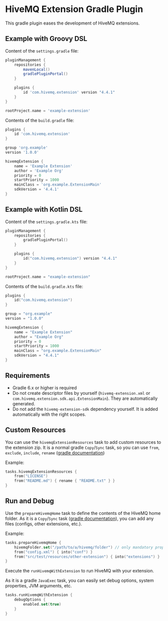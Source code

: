 # HiveMQ Extension Gradle Plugin

This gradle plugin eases the development of HiveMQ extensions.

## Example with Groovy DSL

Content of the `settings.gradle` file:
```groovy
pluginManagement {
    repositories {
        mavenLocal()
        gradlePluginPortal()
    }

    plugins {
        id 'com.hivemq.extension' version "4.4.1"
    }
}

rootProject.name = 'example-extension'
```

Contents of the `build.gradle` file:
```groovy
plugins {
    id 'com.hivemq.extension'
}

group 'org.example'
version '1.0.0'

hivemqExtension {
    name = 'Example Extension'
    author = 'Example Org'
    priority = 0
    startPriority = 1000
    mainClass = 'org.example.ExtensionMain'
    sdkVersion = '4.4.1'
}
```

## Example with Kotlin DSL

Content of the `settings.gradle.kts` file:
```kotlin
pluginManagement {
    repositories {
        gradlePluginPortal()
    }

    plugins {
        id("com.hivemq.extension") version "4.4.1"
    }
}

rootProject.name = "example-extension"
```

Contents of the `build.gradle.kts` file:
```kotlin
plugins {
    id("com.hivemq.extension")
}

group = "org.example"
version = "1.0.0"

hivemqExtension {
    name = "Example Extension"
    author = "Example Org"
    priority = 0
    startPriority = 1000
    mainClass = "org.example.ExtensionMain"
    sdkVersion = "4.4.1"
}
```

## Requirements

- Gradle 6.x or higher is required
- Do not create descriptor files by yourself (`hivemq-extension.xml` or `com.hivemq.extension.sdk.api.ExtensionMain`).
  They are automatically generated.
- Do not add the `hivemq-extension-sdk` dependency yourself. It is added automatically with the right scopes.

## Custom Resources

You can use the `hivemqExtensionResources` task to add custom resources to the extension zip.
It is a normal gradle `Copy`/`Sync` task, so you can use `from`, `exclude`, `include`, `rename` 
([gradle documentation](https://docs.gradle.org/current/userguide/working_with_files.html))

Example:

```kotlin
tasks.hivemqExtensionResources {
    from("LICENSE")
    from("README.md") { rename { "README.txt" } }
}
```

## Run and Debug

Use the `prepareHivemqHome` task to define the contents of the HiveMQ home folder.
As it is a `Copy`/`Sync` task ([gradle documentation](https://docs.gradle.org/current/userguide/working_with_files.html)), 
you can add any files (configs, other extensions, etc.).

Example:

```kotlin
tasks.prepareHivemqHome {
    hivemqFolder.set("/path/to/a/hivemq/folder") // only mandatory property
    from("config.xml") { into("conf") }
    from("src/test/resources/other-extension") { into("extensions") }
}
```

Execute the `runHivemqWithExtension` to run HiveMQ with your extension.

As it is a gradle `JavaExec` task, you can easily set debug options, system properties, JVM arguments, etc.

```kotlin
tasks.runHivemqWithExtension {
    debugOptions {
        enabled.set(true)
    }
}
```